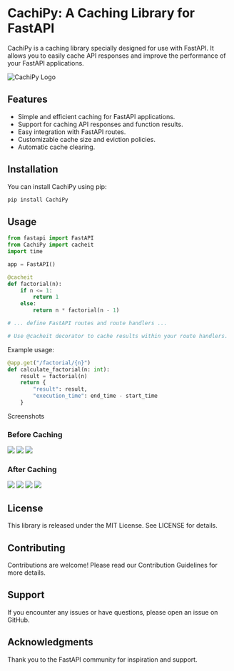 # CachiPy: A Caching Library for FastAPI

CachiPy is a caching library specially designed for use with FastAPI. It allows you to easily cache API responses and improve the performance of your FastAPI applications.

![CachiPy Logo](https://example.com/cachipy_logo.png)

## Features

- Simple and efficient caching for FastAPI applications.
- Support for caching API responses and function results.
- Easy integration with FastAPI routes.
- Customizable cache size and eviction policies.
- Automatic cache clearing.

## Installation

You can install CachiPy using pip:

```bash
pip install CachiPy
```
## Usage
```python
from fastapi import FastAPI
from CachiPy import cacheit
import time

app = FastAPI()

@cacheit
def factorial(n):
    if n <= 1:
        return 1
    else:
        return n * factorial(n - 1)

# ... define FastAPI routes and route handlers ...

# Use @cacheit decorator to cache results within your route handlers.
```
Example usage:
```python
@app.get("/factorial/{n}")
def calculate_factorial(n: int):
    result = factorial(n)
    return {
        "result": result,
        "execution_time": end_time - start_time
    }
```

Screenshots
### Before Caching
<img src='screenshots\uncached_fibonacci_20.png'>
<img src='screenshots\uncached_fibonacci_20_second.png'>
<img src='screenshots\uncached_fibonacci_25.png'>

### After Caching
<img src='screenshots\cached_factorial_250_second.png'>
<img src='screenshots\cached_factorial_250.png'>
<img src='screenshots\cached_fibonacci_300.png'>
<img src='screenshots\cached_fibonacci_20.png'>

## License
This library is released under the MIT License. See LICENSE for details.

## Contributing
Contributions are welcome! Please read our Contribution Guidelines for more details.

## Support
If you encounter any issues or have questions, please open an issue on GitHub.

## Acknowledgments
Thank you to the FastAPI community for inspiration and support.